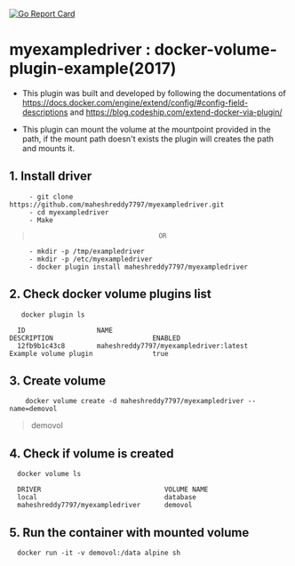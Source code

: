 [![Go Report Card](https://goreportcard.com/badge/github.com/maheshreddy7797/myexampledriver)](https://goreportcard.com/report/github.com/maheshreddy7797/myexampledriver)

# myexampledriver : docker-volume-plugin-example(2017)
  
   - This plugin was built and developed by following the documentations of https://docs.docker.com/engine/extend/config/#config-field-descriptions and https://blog.codeship.com/extend-docker-via-plugin/
   
   - This plugin can mount the volume at the mountpoint provided in the path, if the mount path doesn't exists the plugin will       creates the path and mounts it.
  
## 1. Install driver
   ```
        - git clone https://github.com/maheshreddy7797/myexampledriver.git
        - cd myexampledriver
        - Make
   ```
   >                                     OR
   ``` 
        - mkdir -p /tmp/exampledriver
        - mkdir -p /etc/myexampledriver
        - docker plugin install maheshreddy7797/myexampledriver
   ```
## 2. Check docker volume plugins list
   ```
      docker plugin ls
   ```
      ID                  NAME                                         DESCRIPTION                         ENABLED
      12fb9b1c43c8        maheshreddy7797/myexampledriver:latest       Example volume plugin               true
        
## 3. Create volume
  
  ```Shell
      docker volume create -d maheshreddy7797/myexampledriver --name=demovol
  ```
  > demovol
  
## 4. Check if volume is created
     
  ```
    docker volume ls
  ```
  ``` 
    DRIVER                               VOLUME NAME
    local                                database
    maheshreddy7797/myexampledriver      demovol
  ```

## 5. Run the container with mounted volume
  ```
    docker run -it -v demovol:/data alpine sh
  ```
